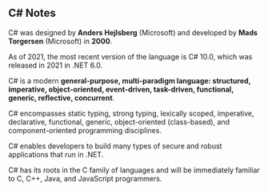 
## C# Notes

C# was designed by **Anders Hejlsberg** (Microsoft) and developed by **Mads Torgersen** (Microsoft) in **2000**.

As of 2021, the most recent version of the language is C# 10.0, which was released in 2021 in .NET 6.0.

C# is a modern **general-purpose, multi-paradigm language: structured, imperative, object-oriented, event-driven, task-driven, functional, generic, reflective, concurrent**.

C# encompasses static typing, strong typing, lexically scoped, imperative, declarative, functional, generic, object-oriented (class-based), and component-oriented programming disciplines.

C# enables developers to build many types of secure and robust applications that run in .NET.

C# has its roots in the C family of languages and will be immediately familiar to C, C++, Java, and JavaScript programmers.
